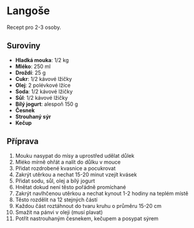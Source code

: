 # Langoše

Recept pro 2-3 osoby.

## Suroviny

* **Hladká mouka**: 1/2 kg
* **Mléko**: 250 ml
* **Droždí**: 25 g
* **Cukr**: 1/2 kávové lžičky
* **Olej**: 2 polévkové lžíce
* **Soda**: 1/2 kávové lžičky
* **Sůl**: 1/2 kávové lžičky
* **Bílý jogurt**: alespoň 150 g
* **Česnek**
* **Strouhaný sýr**
* **Kečup**

## Příprava

1. Mouku nasypat do mísy a uprostřed udělat důlek
2. Mléko mírně ohřát a nalít do důlku v mouce
3. Přidat rozdrobené kvasnice a pocukrovat
4. Zakrýt utěrkou a nechat 15-20 minut vzejít kvásek
5. Přidat sodu, sůl, olej a bílý jogurt
6. Hnětat dokud není těsto pořádně promíchané
7. Zakrýt navlhčenou utěrkou a nechat kynout 1-2 hodiny na teplém místě
8. Těsto rozdělit na 12 stejných částí
9. Každou část roztáhnout do tvaru kruhu o průměru 15-20 cm
10. Smažit na pánvi v oleji (musí plavat)
11. Potřít nastrouhaným česnekem, kečupem a posypat sýrem

